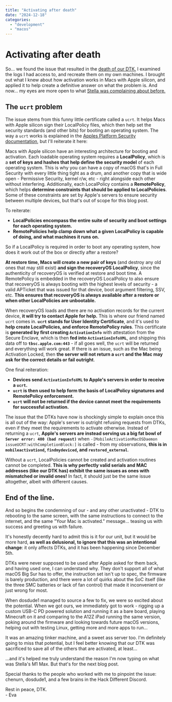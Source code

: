 ```yaml
---
title: "Activating after death"
date: "2024-12-18"
categories: 
  - "development"
  - "macos"
---
```


# Activating after death

So... we found the issue that resulted in the [death of our DTK.](../08/introducing-the-developer-transition-kit.md#update-on-dec-17th-2024) I examined the logs I had access to, and recreate them on my own machines. I brought out what I knew about how activation works in Macs with Apple silicon, and applied it to help create a definitive answer on what the problem is. And now... my eyes are more open to what [Stella was complaining about before.](../../07/13/about-the-apple-thing.md)

## The `ucrt` problem

The issue stems from this funny little certificate called a `ucrt`. It helps Macs with Apple silicon sign their LocalPolicy files, which then help set the security standards (and other bits) for booting an operating system. The way a `ucrt` works is explained in the [Apples Platform Security documentation](https://support.apple.com/en-ca/guide/security/sec1f90fbad1/web), but I'll reiterate it here:

Macs with Apple silicon have an interesting architecture for booting and activation. Each loadable operating system requires a **LocalPolicy**, which is a **set of keys and hashes that help define the security model** of each operating system. This is why you can have a copy of macOS that's in Full Security with every little thing tight as a drum, and another copy that is wide open - Permissive Security, kernel r/w, etc - right alongside each other without interfering. Additionally, each LocalPolicy contains a **RemotePolicy**, which helps **determine constraints that should be applied to LocalPolicies**. Some of these constraints are set by Apple's servers to ensure security between multiple devices, but that's out of scope for this blog post.

To reiterate:
- **LocalPolicies encompass the entire suite of security and boot settings for each operating system.**
- **RemotePolicies help clamp down what a given LocalPolicy is capable of doing, and what machines it runs on.**

So if a LocalPolicy is required in order to boot any operating system, how does it work out of the box or directly after a restore?

**At restore time, Macs will create a new pair of keys** (and destroy any old ones that may still exist) **and sign the recoveryOS LocalPolicy**, since the authenticity of recoveryOS is verified at restore and boot time. A RemotePolicy is embedded in the recoveryOS LocalPolicy to also ensure that recoveryOS is always booting with the highest levels of security - a valid APTicket that was issued for that device, boot argument filtering, SSV, etc. **This ensures that recoveryOS is always available after a restore or when other LocalPolicies are unbootable.**

When recoveryOS loads and there are no activation records for the current device, **it will try to contact Apple for help.** This is where our friend named `ucrt` comes in. **`ucrt` stands for User Identity Certificate**, and it's used to **help create LocalPolicies, and enforce RemotePolicy rules**. This certificate is **generated by first creating `ActivationInfo`** with attestation from the Secure Enclave, which is then **fed into `ActivationInfoXML`**, and shipping this data off to **`tbsc.apple.com:443`** - if all goes well, the `ucrt` will be returned and everything will work great. If there is an issue, such as the Mac being Activation Locked, then **the server will not return a `ucrt` and the Mac may ask for the correct details or fail outright**.

One final reiteration:
- **Devices send `ActivationInfoXML` to Apple's servers in order to receive a `ucrt`.**
- **`ucrt` is then used to help form the basis of LocalPolicy signatures and RemotePolicy enforcement.**
- **`ucrt` will not be returned if the device cannot meet the requirements for successful activation.**

The issue that the DTKs have now is shockingly simple to explain once this is all out of the way: Apple's server is outright refusing requests from DTKs, even if they meet the requirements to activate otherwise. Instead of returning a `ucrt`, **Apple's servers are instead serving us a big fat bowl of `Server error: 400 (bad request)`** when `-[MobileActivationMacOSDaemon issueUCRT:withCompletionBlock:]` is called - from my observations, **this is in `mobileactivationd`, `findmydeviced`, and `restored_external`**.

Without a `ucrt`, LocalPolicies cannot be created and activation routines cannot be completed. **This is why perfectly valid serials and MAC addresses (like our DTK has) exhibit the same issues as ones with mismatched or invalid ones!** In fact, it should just be the same issue altogether, albeit with different causes.

## End of the line.

And so begins the condemning of our - and any other unactivated - DTK to rebooting to the same screen, with the same instructions to connect to the internet, and the same "Your Mac is activated." message... teasing us with success and greeting us with failure.

It's honestly decently hard to admit this is it for our unit, but it would be more hard, **as well as delusional, to ignore that this was an intentional change**: it only affects DTKs, and it has been happening since December 5th.

DTKs were never supposed to be used after Apple asked for them back, and having used one, I can understand why. They don't support all of what macOS Big Sur has to offer, the instruction set isn't up to spec, the firmware is barely production, and there were a lot of quirks about the SoC itself (like the three SMC batteries or lack of fan control) that made it inconvenient or just wrong for most.

When dosdude1 managed to source a few to fix, we were so excited about the potential. When we got ours, we immediately got to work - rigging up a custom USB-C PD powered solution and running it as a bare board, playing Minecraft on it and comparing to the A12Z iPad running the same version, poking around the firmware and looking towards future macOS versions, helping out with testing Linux, getting more and more apps to run...

It was an amazing tinker machine, and a sweet ass server too. I'm definitely going to miss that potential, but I feel better knowing that our DTK was sacrificed to save all of the others that are activated, at least...

...and it's helped me truly understand the reason I'm now typing on what was Stella's M1 Max. But that's for the next blog post.

Special thanks to the people who worked with me to pinpoint the issue: chenurn, dosdude1, and a few brains in the Hack Different Discord. 

Rest in peace, DTK.  
\- Eva
